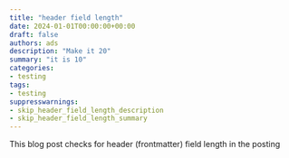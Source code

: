 ```yaml
---
title: "header field length"
date: 2024-01-01T00:00:00+00:00
draft: false
authors: ads
description: "Make it 20"
summary: "it is 10"
categories:
- testing
tags:
- testing
suppresswarnings:
- skip_header_field_length_description
- skip_header_field_length_summary
---
```


This blog post checks for header (frontmatter) field length in the posting
